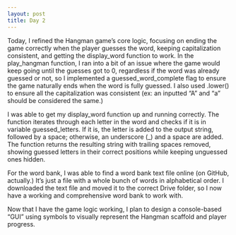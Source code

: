 ```yaml
---
layout: post
title: Day 2
---
```


Today, I refined the Hangman game’s core logic, focusing on ending the game correctly when the player guesses the word, keeping capitalization consistent, and getting the display_word function to work. In the play_hangman function, I ran into a bit of an issue where the game would keep going until the guesses got to 0, regardless if the word was already guessed or not, so I implemented a guessed_word_complete flag to ensure the game naturally ends when the word is fully guessed. I also used .lower() to ensure all the capitalization was consistent (ex: an inputted “A” and “a” should be considered the same.)

I was able to get my display_word function up and running correctly. The function iterates through each letter in the word and checks if it is in variable guessed_letters. If it is, the letter is added to the output string, followed by a space; otherwise, an underscore (_) and a space are added. The function returns the resulting string with trailing spaces removed, showing guessed letters in their correct positions while keeping unguessed ones hidden.

For the word bank, I was able to find a word bank text file online (on GitHub, actually.) It’s just a file with a whole bunch of words in alphabetical order. I downloaded the text file and moved it to the correct Drive folder, so I now have a working and comprehensive word bank to work with. 

Now that I have the game logic working, I plan to design a console-based “GUI” using symbols to visually represent the Hangman scaffold and player progress. 
